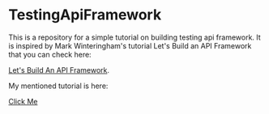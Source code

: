 # TestingApiFramework

This is a repository for a simple tutorial on building testing api framework.
It is inspired by Mark Winteringham's tutorial Let's Build an API Framework that you can check here:

[Let's Build An API Framework](https://www.ministryoftesting.com/dojo/courses/let-s-build-an-api-checking-framework-mark-winteringham).

My mentioned tutorial is here:

[Click Me](https://www.youtube.com/playlist?list=PLXu7yiNMcXfGfnhNt61fNyDtUIL0ZJBRG)



